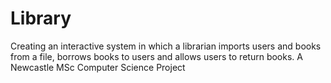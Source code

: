 # Library
Creating an interactive system in which a librarian imports users and books from a file, borrows books to users and allows users to return books. A Newcastle MSc Computer Science Project

